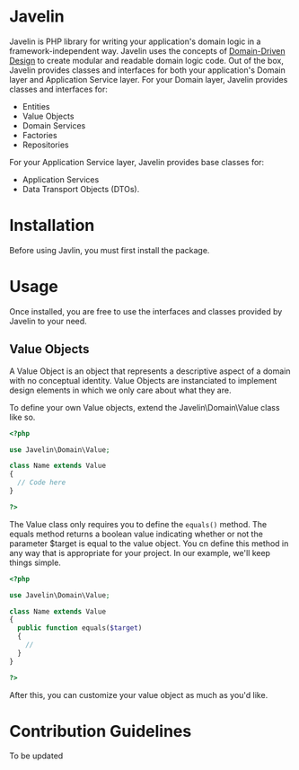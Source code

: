 # Javelin
Javelin is PHP library for writing your application's domain logic in a framework-independent way. Javelin uses the concepts of [Domain-Driven Design](https://en.wikipedia.org/wiki/Domain-driven_design) to create modular and readable domain logic code. Out of the box, Javelin provides classes and interfaces for both your application's Domain layer and Application Service layer. For your Domain layer, Javelin provides classes and interfaces for: 
- Entities
- Value Objects
- Domain Services
- Factories
- Repositories

For your Application Service layer, Javelin provides base classes for:
- Application Services
- Data Transport Objects (DTOs). 

# Installation
Before using Javlin, you must first install the package.

# Usage
Once installed, you are free to use the interfaces and classes provided by Javelin to your need. 

## Value Objects
A Value Object is an object that represents a descriptive aspect of a domain with no conceptual identity. Value Objects are instanciated to implement design elements in which we only care about what they are. 

To define your own Value objects, extend the Javelin\Domain\Value class like so.

```php
<?php

use Javelin\Domain\Value;

class Name extends Value
{
  // Code here
}

?>
```

The Value class only requires you to define the `equals()` method. The equals method returns a boolean value indicating whether or not the parameter $target is equal to the value object. You cn define this method in any way that is appropriate for your project. In our example, we'll keep things simple.

```php
<?php

use Javelin\Domain\Value;

class Name extends Value
{
  public function equals($target)
  {
    //
  }
}

?>
```

After this, you can customize your value object as much as you'd like.



# Contribution Guidelines
To be updated
